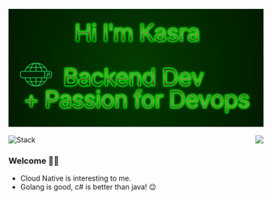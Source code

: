 

<p align="center">
  <img alig src="https://github.com/Thakay/Thakay/blob/main/hi2.gif" />
</p>

![Stack](https://skillicons.dev/icons?i=go,py,kubernetes,ts,docker,kafka,postgres,mysql,redis,azure,aws,bash,cs,dotnet,js,vue,linux,git,github,gitlab,django,flask,mongodb,react,terraform&perline=6)
<img align="right" src="https://github-readme-stats.vercel.app/api?username=Thakay&show_icons=true&icon_color=1EDA32&text_color=718096&bg_color=00000000&hide_title=true&hide_border=true" />

### Welcome 🙋‍♂️

- Cloud Native is interesting to me.
- Golang is good, c# is better than java! :wink:
